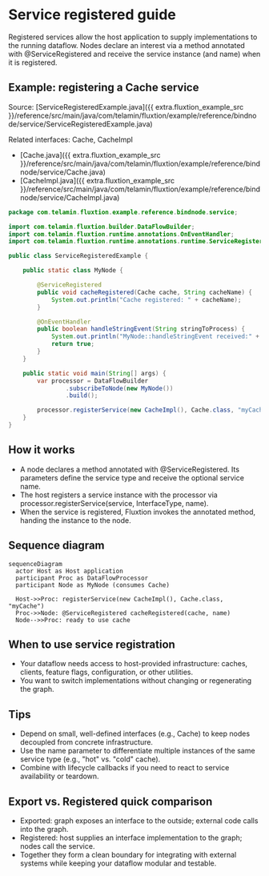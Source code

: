 # Service registered guide

Registered services allow the host application to supply implementations to the running dataflow. Nodes declare an
interest via a method annotated with @ServiceRegistered and receive the service instance (and name) when it is
registered.

## Example: registering a Cache service

Source: [ServiceRegisteredExample.java]({{ extra.fluxtion_example_src }}/reference/src/main/java/com/telamin/fluxtion/example/reference/bindnode/service/ServiceRegisteredExample.java)

Related interfaces: Cache, CacheImpl
- [Cache.java]({{ extra.fluxtion_example_src }}/reference/src/main/java/com/telamin/fluxtion/example/reference/bindnode/service/Cache.java)
- [CacheImpl.java]({{ extra.fluxtion_example_src }}/reference/src/main/java/com/telamin/fluxtion/example/reference/bindnode/service/CacheImpl.java)

```java
package com.telamin.fluxtion.example.reference.bindnode.service;

import com.telamin.fluxtion.builder.DataFlowBuilder;
import com.telamin.fluxtion.runtime.annotations.OnEventHandler;
import com.telamin.fluxtion.runtime.annotations.runtime.ServiceRegistered;

public class ServiceRegisteredExample {

    public static class MyNode {

        @ServiceRegistered
        public void cacheRegistered(Cache cache, String cacheName) {
            System.out.println("Cache registered: " + cacheName);
        }

        @OnEventHandler
        public boolean handleStringEvent(String stringToProcess) {
            System.out.println("MyNode::handleStringEvent received:" + stringToProcess);
            return true;
        }
    }

    public static void main(String[] args) {
        var processor = DataFlowBuilder
                .subscribeToNode(new MyNode())
                .build();

        processor.registerService(new CacheImpl(), Cache.class, "myCache");
    }
}
```

## How it works
- A node declares a method annotated with @ServiceRegistered. Its parameters define the service type and receive the
  optional service name.
- The host registers a service instance with the processor via processor.registerService(service, InterfaceType, name).
- When the service is registered, Fluxtion invokes the annotated method, handing the instance to the node.

## Sequence diagram
```mermaid
sequenceDiagram
  actor Host as Host application
  participant Proc as DataFlowProcessor
  participant Node as MyNode (consumes Cache)

  Host->>Proc: registerService(new CacheImpl(), Cache.class, "myCache")
  Proc->>Node: @ServiceRegistered cacheRegistered(cache, name)
  Node-->>Proc: ready to use cache
```

## When to use service registration
- Your dataflow needs access to host-provided infrastructure: caches, clients, feature flags, configuration, or other
  utilities.
- You want to switch implementations without changing or regenerating the graph.

## Tips
- Depend on small, well-defined interfaces (e.g., Cache) to keep nodes decoupled from concrete infrastructure.
- Use the name parameter to differentiate multiple instances of the same service type (e.g., "hot" vs. "cold" cache).
- Combine with lifecycle callbacks if you need to react to service availability or teardown.

## Export vs. Registered quick comparison
- Exported: graph exposes an interface to the outside; external code calls into the graph.
- Registered: host supplies an interface implementation to the graph; nodes call the service.
- Together they form a clean boundary for integrating with external systems while keeping your dataflow modular and
  testable.
